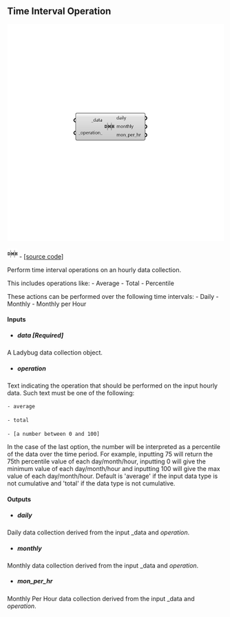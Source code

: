 ## Time Interval Operation

![](../../images/components/Time_Interval_Operation.png)

![](../../images/icons/Time_Interval_Operation.png) - [[source code]](https://github.com/ladybug-tools/ladybug-grasshopper/blob/master/ladybug_grasshopper/src//LB%20Time%20Interval%20Operation.py)


Perform time interval operations on an hourly data collection. 

This includes operations like: - Average - Total - Percentile 

These actions can be performed over the following time intervals: - Daily - Monthly - Monthly per Hour 



#### Inputs
* ##### data [Required]
A Ladybug data collection object. 
* ##### operation 
Text indicating the operation that should be performed on the input hourly data. 
Such text must be one of the following: 

    - average

    - total

    - [a number between 0 and 100]
In the case of the last option, the number will be interpreted as a percentile of the data over the time period. For example, inputting 75 will return the 75th percentile value of each day/month/hour, inputting 0 will give the minimum value of each day/month/hour and inputting 100 will give the max value of each day/month/hour. 
Default is 'average' if the input data type is not cumulative and 'total' if the data type is not cumulative. 

#### Outputs
* ##### daily
Daily data collection derived from the input _data and _operation_. 
* ##### monthly
Monthly data collection derived from the input _data and _operation_. 
* ##### mon_per_hr
Monthly Per Hour data collection derived from the input _data and _operation_. 
